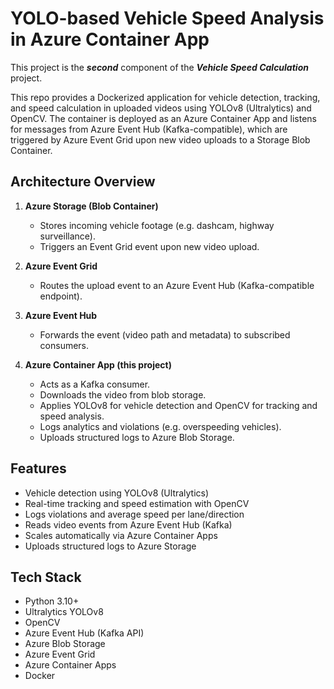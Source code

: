 # YOLO-based Vehicle Speed Analysis in Azure Container App

This project is the **_second_** component of the **_Vehicle Speed Calculation_** project.  

This repo provides a Dockerized application for vehicle detection, tracking, and speed calculation in uploaded videos using YOLOv8 (Ultralytics) and OpenCV. The container is deployed as an Azure Container App and listens for messages from Azure Event Hub (Kafka-compatible), which are triggered by Azure Event Grid upon new video uploads to a Storage Blob Container.

## Architecture Overview

1. **Azure Storage (Blob Container)**  
   - Stores incoming vehicle footage (e.g. dashcam, highway surveillance).  
   - Triggers an Event Grid event upon new video upload.

2. **Azure Event Grid**  
   - Routes the upload event to an Azure Event Hub (Kafka-compatible endpoint).

3. **Azure Event Hub**  
   - Forwards the event (video path and metadata) to subscribed consumers.

4. **Azure Container App (this project)**  
   - Acts as a Kafka consumer.  
   - Downloads the video from blob storage.  
   - Applies YOLOv8 for vehicle detection and OpenCV for tracking and speed analysis.  
   - Logs analytics and violations (e.g. overspeeding vehicles).  
   - Uploads structured logs to Azure Blob Storage.

## Features

- Vehicle detection using YOLOv8 (Ultralytics)  
- Real-time tracking and speed estimation with OpenCV  
- Logs violations and average speed per lane/direction  
- Reads video events from Azure Event Hub (Kafka)  
- Scales automatically via Azure Container Apps  
- Uploads structured logs to Azure Storage  

## Tech Stack

- Python 3.10+  
- Ultralytics YOLOv8  
- OpenCV  
- Azure Event Hub (Kafka API)  
- Azure Blob Storage  
- Azure Event Grid  
- Azure Container Apps  
- Docker  
